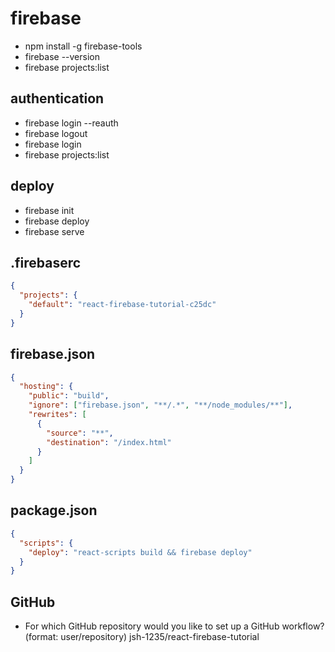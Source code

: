 # firebase

- npm install -g firebase-tools
- firebase --version
- firebase projects:list

## authentication

- firebase login --reauth
- firebase logout
- firebase login
- firebase projects:list

## deploy

- firebase init
- firebase deploy
- firebase serve

## .firebaserc

```json
{
  "projects": {
    "default": "react-firebase-tutorial-c25dc"
  }
}
```

## firebase.json

```json
{
  "hosting": {
    "public": "build",
    "ignore": ["firebase.json", "**/.*", "**/node_modules/**"],
    "rewrites": [
      {
        "source": "**",
        "destination": "/index.html"
      }
    ]
  }
}
```

## package.json

```json
{
  "scripts": {
    "deploy": "react-scripts build && firebase deploy"
  }
}
```

## GitHub

- For which GitHub repository would you like to set up a GitHub workflow? (format: user/repository) jsh-1235/react-firebase-tutorial